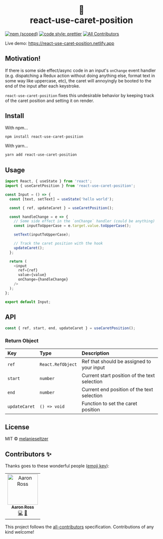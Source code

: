 <h1 align="center">
  🎣
  <br />
  react-use-caret-position
</h1>

[![npm (scoped)](https://img.shields.io/npm/v/react-use-caret-position.svg)](https://www.npmjs.com/package/react-use-caret-position) [![code style: prettier](https://img.shields.io/badge/code_style-prettier-ff69b4.svg)](https://github.com/prettier/prettier) [![All Contributors](https://img.shields.io/badge/all_contributors-1-orange.svg?style=flat-square)](#contributors)

Live demo: https://react-use-caret-position.netlify.app

## Motivation!

If there is some side effect/async code in an input's `onChange` event handler (e.g. dispatching a Redux action without doing anything else, format text in some way like uppercase, etc), the caret will annoyingly be booted to the end of the input after each keystroke.

`react-use-caret-position` fixes this undesirable behavior by keeping track of the caret position and setting it on render.

## Install

With npm...

```bash
npm install react-use-caret-position
```

With yarn...

```bash
yarn add react-use-caret-position
```

## Usage

<!-- prettier-ignore -->
```js
import React, { useState } from 'react';
import { useCaretPosition } from 'react-use-caret-position';

const Input = () => {
  const [text, setText] = useState('hello world');

  const { ref, updateCaret } = useCaretPosition();

  const handleChange = e => {
    // Some side effect in the `onChange` handler (could be anything)
    const inputToUpperCase = e.target.value.toUpperCase();

    setText(inputToUpperCase);

    // Track the caret position with the hook
    updateCaret();
  };

  return (
    <input 
      ref={ref}
      value={value} 
      onChange={handleChange} 
    />
  );
};

export default Input;
```

## API

<!-- prettier-ignore -->
```js
const { ref, start, end, updateCaret } = useCaretPosition();
```

### Return Object

| Key           | Type              | Description                                  |
| :------------ | :---------------- | :------------------------------------------- |
| `ref`         | `React.RefObject` | Ref that should be assigned to your input    |
| `start`       | `number`          | Current start position of the text selection |
| `end`         | `number`          | Current end position of the text selection   |
| `updateCaret` | `() => void`      | Function to set the caret position           |

## License

MIT © [melanieseltzer](https://github.com/melanieseltzer)

## Contributors ✨

Thanks goes to these wonderful people ([emoji key](https://allcontributors.org/docs/en/emoji-key)):

<!-- ALL-CONTRIBUTORS-LIST:START - Do not remove or modify this section -->
<!-- prettier-ignore -->
<table>
  <tr>
    <td align="center"><a href="https://aaronross.tech"><img src="https://avatars1.githubusercontent.com/u/18172185?v=4" width="100px;" alt="Aaron Ross"/><br /><sub><b>Aaron Ross</b></sub></a><br /><a href="https://github.com/melanieseltzer/react-use-caret-position/commits?author=superhawk610" title="Code">💻</a> <a href="https://github.com/melanieseltzer/react-use-caret-position/commits?author=superhawk610" title="Documentation">📖</a></td>
  </tr>
</table>

<!-- ALL-CONTRIBUTORS-LIST:END -->

This project follows the [all-contributors](https://github.com/all-contributors/all-contributors) specification. Contributions of any kind welcome!
